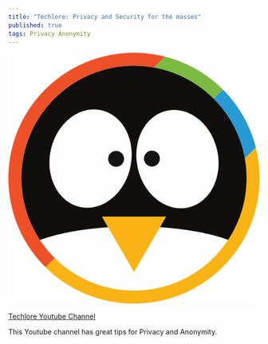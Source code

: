```yaml
---
title: "Techlore: Privacy and Security for the masses"
published: true
tags: Privacy Anonymity
---
```


[<img src="/links/assets/techlore.svg">](https://www.youtube.com/channel/UCs6KfncB4OV6Vug4o_bzijg)

[Techlore Youtube Channel](https://www.youtube.com/channel/UCs6KfncB4OV6Vug4o_bzijg)

This Youtube channel has great tips for Privacy and Anonymity.

